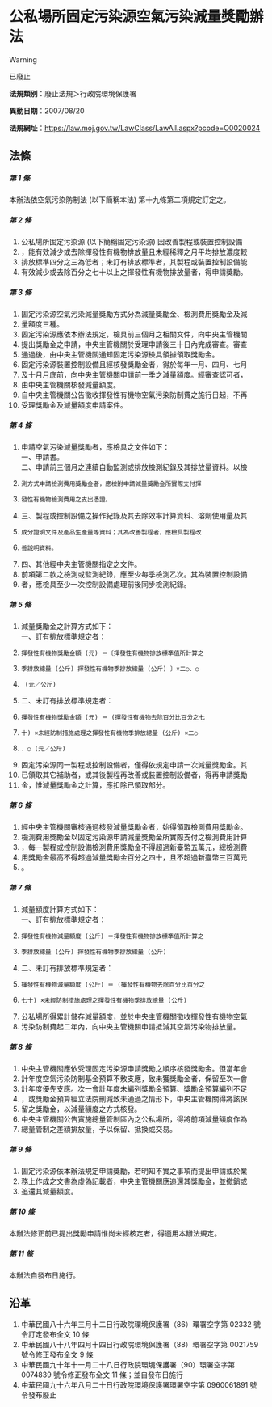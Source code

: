 # 公私場所固定污染源空氣污染減量獎勵辦法
> [!WARNING]
> 已廢止

**法規類別**：廢止法規＞行政院環境保護署

**異動日期**：2007/08/20  

**法規網址**：https://law.moj.gov.tw/LawClass/LawAll.aspx?pcode=O0020024



## 法條
##### 第 1 條
本辦法依空氣污染防制法 (以下簡稱本法) 第十九條第二項規定訂定之。

##### 第 2 條
1. 公私場所固定污染源 (以下簡稱固定污染源) 因改善製程或裝置控制設備
1. ，能有效減少或去除揮發性有機物排放量且未經稀釋之月平均排放濃度較
1. 排放標準四分之三為低者；未訂有排放標準者，其製程或裝置控制設備能
1. 有效減少或去除百分之七十以上之揮發性有機物排放量者，得申請獎勵。

##### 第 3 條
1. 固定污染源空氣污染減量獎勵方式分為減量獎勵金、檢測費用獎勵金及減
1. 量額度三種。
1. 固定污染源應依本辦法規定，檢具前三個月之相關文件，向中央主管機關
1. 提出獎勵金之申請，中央主管機關於受理申請後三十日內完成審查。審查
1. 通過後，由中央主管機關通知固定污染源檢具領據領取獎勵金。
1. 固定污染源裝置控制設備且經核發獎勵金者，得於每年一月、四月、七月
1. 及十月月底前，向中央主管機關申請前一季之減量額度。經審查認可者，
1. 由中央主管機關核發減量額度。
1. 自中央主管機關公告徵收揮發性有機物空氣污染防制費之施行日起，不再
1. 受理獎勵金及減量額度申請案件。

##### 第 4 條
1. 申請空氣污染減量獎勵者，應檢具之文件如下：  
一、申請書。  
二、申請前三個月之連續自動監測或排放檢測紀錄及其排放量資料。以檢
1.     測方式申請檢測費用獎勵金者，應檢附申請減量獎勵金所實際支付揮
1.     發性有機物檢測費用之支出憑證。
1. 三、製程或控制設備之操作紀錄及其去除效率計算資料、溶劑使用量及其
1.     成分證明文件及產品生產量等資料；其為改善製程者，應檢具製程改
1.     善說明資料。
1. 四、其他經中央主管機關指定之文件。
1. 前項第二款之檢測或監測紀錄，應至少每季檢測乙次。其為裝置控制設備
1. 者，應檢具至少一次控制設備處理前後同步檢測紀錄。

##### 第 5 條
1. 減量獎勵金之計算方式如下：  
一、訂有排放標準規定者：
1.     揮發性有機物獎勵金額 (元) ＝〔揮發性有機物排放標準值所計算之
1.     季排放總量 (公斤) 揮發性有機物季排放總量 (公斤) 〕×二○．○
1.      (元／公斤)
1. 二、未訂有排放標準規定者：
1.     揮發性有機物獎勵金額 (元) ＝ (揮發性有機物去除百分比百分之七
1.     十) ×未經防制措施處理之揮發性有機物季排放總量 (公斤) ×二○
1.     ．○ (元／公斤)
1. 固定污染源同一製程或控制設備者，僅得依規定申請一次減量獎勵金。其
1. 已領取其它補助者，或其後製程再改善或裝置控制設備者，得再申請獎勵
1. 金，惟減量獎勵金之計算，應扣除已領取部分。

##### 第 6 條
1. 經中央主管機關審核通過核發減量獎勵金者，始得領取檢測費用獎勵金。
1. 檢測費用獎勵金以固定污染源申請減量獎勵金所實際支付之檢測費用計算
1. ，每一製程或控制設備檢測費用獎勵金不得超過新臺幣五萬元，總檢測費
1. 用獎勵金最高不得超過減量獎勵金百分之四十，且不超過新臺幣三百萬元
1. 。

##### 第 7 條
1. 減量額度計算方式如下：  
一、訂有排放標準規定者：
1.     揮發性有機物減量額度 (公斤) ＝揮發性有機物排放標準值所計算之
1.     季排放總量 (公斤) 揮發性有機物季排放總量 (公斤)
1. 二、未訂有排放標準規定者：
1.     揮發性有機物減量額度 (公斤) ＝ (揮發性有機物去除百分比百分之
1.     七十) ×未經防制措施處理之揮發性有機物季排放總量 (公斤)
1. 公私場所得累計儲存減量額度，並於中央主管機關徵收揮發性有機物空氣
1. 污染防制費起二年內，向中央主管機關申請抵減其空氣污染物排放量。

##### 第 8 條
1. 中央主管機關應依受理固定污染源申請獎勵之順序核發獎勵金。但當年會
1. 計年度空氣污染防制基金預算不敷支應，致未獲獎勵金者，保留至次一會
1. 計年度優先支應。次一會計年度未編列獎勵金預算、獎勵金預算編列不足
1. ，或獎勵金預算經立法院刪減致未通過之情形下，中央主管機關得將該保
1. 留之獎勵金，以減量額度之方式核發。
1. 中央主管機關公告實施總量管制區內之公私場所，得將前項減量額度作為
1. 總量管制之差額排放量，予以保留、抵換或交易。

##### 第 9 條
1. 固定污染源依本辦法規定申請獎勵，若明知不實之事項而提出申請或於業
1. 務上作成之文書為虛偽記載者，中央主管機關應追還其獎勵金，並撤銷或
1. 追還其減量額度。

##### 第 10 條
本辦法修正前已提出獎勵申請惟尚未經核定者，得適用本辦法規定。

##### 第 11 條
本辦法自發布日施行。

## 沿革
1. 中華民國八十六年三月十二日行政院環境保護署（86）環署空字第 02332  號令訂定發布全文 10 條
1. 中華民國八十八年四月十四日行政院環境保護署（88）環署空字第 0021759  號令修正發布全文 9  條
1. 中華民國九十年十一月二十八日行政院環境保護署（90）環署空字第 0074839  號令修正發布全文 11 條；並自發布日施行
1. 中華民國九十六年八月二十日行政院環境保護署環署空字第 0960061891 號令發布廢止
